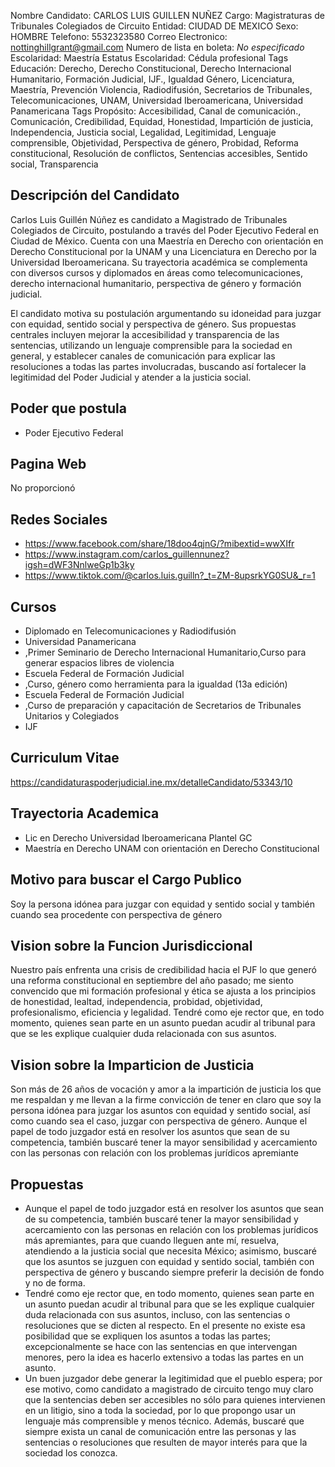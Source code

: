 Nombre Candidato: CARLOS LUIS GUILLEN NUÑEZ
Cargo: Magistraturas de Tribunales Colegiados de Circuito
Entidad: CIUDAD DE MEXICO
Sexo: HOMBRE
Telefono: 5532323580
Correo Electronico: nottinghillgrant@gmail.com
Numero de lista en boleta: *No especificado*
Escolaridad: Maestría
Estatus Escolaridad: Cédula profesional
Tags Educación: Derecho, Derecho Constitucional, Derecho Internacional Humanitario, Formación Judicial, IJF., Igualdad Género, Licenciatura, Maestría, Prevención Violencia, Radiodifusión, Secretarios de Tribunales, Telecomunicaciones, UNAM, Universidad Iberoamericana, Universidad Panamericana
Tags Propósito: Accesibilidad, Canal de comunicación., Comunicación, Credibilidad, Equidad, Honestidad, Impartición de justicia, Independencia, Justicia social, Legalidad, Legitimidad, Lenguaje comprensible, Objetividad, Perspectiva de género, Probidad, Reforma constitucional, Resolución de conflictos, Sentencias accesibles, Sentido social, Transparencia


## Descripción del Candidato 

Carlos Luis Guillén Núñez es candidato a Magistrado de Tribunales Colegiados de Circuito, postulando a través del Poder Ejecutivo Federal en Ciudad de México. Cuenta con una Maestría en Derecho con orientación en Derecho Constitucional por la UNAM y una Licenciatura en Derecho por la Universidad Iberoamericana. Su trayectoria académica se complementa con diversos cursos y diplomados en áreas como telecomunicaciones, derecho internacional humanitario, perspectiva de género y formación judicial.

El candidato motiva su postulación argumentando su idoneidad para juzgar con equidad, sentido social y perspectiva de género. Sus propuestas centrales incluyen mejorar la accesibilidad y transparencia de las sentencias, utilizando un lenguaje comprensible para la sociedad en general, y establecer canales de comunicación para explicar las resoluciones a todas las partes involucradas, buscando así fortalecer la legitimidad del Poder Judicial y atender a la justicia social.


## Poder que postula

- Poder Ejecutivo Federal


## Pagina Web

No proporcionó


## Redes Sociales

- https://www.facebook.com/share/18doo4qjnG/?mibextid=wwXIfr
- https://www.instagram.com/carlos_guillennunez?igsh=dWF3NnlweGp1b3ky
- https://www.tiktok.com/@carlos.luis.guilln?_t=ZM-8upsrkYG0SU&_r=1


## Cursos

- Diplomado en Telecomunicaciones y Radiodifusión
- Universidad Panamericana
- ,Primer Seminario de Derecho Internacional Humanitario,Curso para generar espacios libres de violencia
- Escuela Federal de Formación Judicial
- ,Curso, género como herramienta para la igualdad (13a edición)
- Escuela Federal de Formación Judicial
- ,Curso de preparación y capacitación de Secretarios de Tribunales Unitarios y Colegiados
- IJF


## Curriculum Vitae

https://candidaturaspoderjudicial.ine.mx/detalleCandidato/53343/10


## Trayectoria Academica

- Lic en Derecho Universidad Iberoamericana Plantel GC
- Maestría en Derecho UNAM con orientación en Derecho Constitucional


## Motivo para buscar el Cargo Publico

Soy la persona idónea para juzgar con equidad y sentido social y también cuando sea procedente con perspectiva de género


## Vision sobre la Funcion Jurisdiccional

Nuestro país enfrenta una crisis de credibilidad hacia el PJF lo que generó una reforma constitucional en septiembre del año pasado; me siento convencido que mi formación profesional y ética se ajusta a los principios de honestidad, lealtad, independencia, probidad, objetividad, profesionalismo, eficiencia y legalidad. Tendré como eje rector que, en todo momento, quienes sean parte en un asunto puedan acudir al tribunal para que se les explique cualquier duda relacionada con sus asuntos.


## Vision sobre la Imparticion de Justicia

Son más de 26 años de vocación y amor a la impartición de justicia los que me respaldan y me llevan a la firme convicción de tener en claro que soy la persona idónea para juzgar los asuntos con equidad y sentido social, así como cuando sea el caso, juzgar con perspectiva de género. Aunque el papel de todo juzgador está en resolver los asuntos que sean de su competencia, también buscaré tener la mayor sensibilidad y acercamiento con las personas con relación con los problemas jurídicos apremiante


## Propuestas

- Aunque el papel de todo juzgador está en resolver los asuntos que sean de su competencia, también buscaré tener la mayor sensibilidad y acercamiento con las personas en relación con los problemas jurídicos más apremiantes, para que cuando lleguen ante mí, resuelva, atendiendo a la justicia social que necesita México; asimismo, buscaré que los asuntos se juzguen con equidad y sentido social, también con perspectiva de género y buscando siempre preferir la decisión de fondo y no de forma.
- Tendré como eje rector que, en todo momento, quienes sean parte en un asunto puedan acudir al tribunal para que se les explique cualquier duda relacionada con sus asuntos, incluso, con las sentencias o resoluciones que se dicten al respecto. En el presente no existe esa posibilidad que se expliquen los asuntos a todas las partes; excepcionalmente se hace con las sentencias en que intervengan menores, pero la idea es hacerlo extensivo a todas las partes en un asunto.
- Un buen juzgador debe generar la legitimidad que el pueblo espera; por ese motivo, como candidato a magistrado de circuito tengo muy claro que la sentencias deben ser accesibles no sólo para quienes intervienen en un litigio, sino a toda la sociedad, por lo que propongo usar un lenguaje más comprensible y menos técnico. Además, buscaré que siempre exista un canal de comunicación entre las personas y las sentencias o resoluciones que resulten de mayor interés para que la sociedad los conozca.

